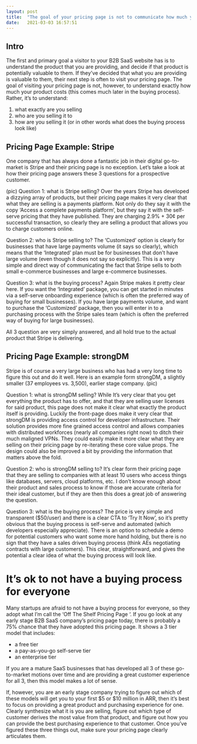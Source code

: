 ```yaml
---
layout: post
title:  "The goal of your pricing page is not to communicate how much your product costs"
date:   2021-03-03 16:57:51
---
```


## Intro

The first and primary goal a visitor to your B2B SaaS website has is to understand the product that you are providing, and decide if that product is potentially valuable to them. If they’ve decided that what you are providing is valuable to them, their next step is often to visit your pricing page. The goal of visiting your pricing page is not, however, to understand exactly how much your product costs (this comes much later in the buying process). Rather, it’s to understand:

1. what exactly are you selling
2. who are you selling it to
3. how are you selling it (or in other words what does the buying process look like)

## Pricing Page Example: Stripe

One company that has always done a fantastic job in their digital go-to-market is Stripe and their pricing page is no exception. Let’s take a look at how their pricing page answers these 3 questions for a prospective customer.

(pic)
Question 1: what is Stripe selling?
Over the years Stripe has developed a dizzying array of products, but their pricing page makes it very clear that what they are selling is a payments platform. Not only do they say it with the copy ‘Access a complete payments platform’, but they say it with the self-serve pricing that they have published. They are charging 2.9% + 30¢ per successful transaction, so clearly they are selling a product that allows you to charge customers online. 

Question 2: who is Stripe selling to?
The ‘Customized’ option is clearly for businesses that have large payments volume (it says so clearly), which means that the ‘Integrated’ plan must be for businesses that don’t have large volume (even though it does not say so explicitly). This is a very simple and direct way of communicating the fact that Stripe sells to both small e-commerce businesses and large e-commerce businesses. 

Question 3: what is the buying process?
Again Stripe makes it pretty clear here. If you want the ‘Integrated’ package, you can get started in minutes via a self-serve onboarding experience (which is often the preferred way of buying for small businesses). If you have large payments volume, and want to purchase the ‘Customized’ package, then you will enter in to a purchasing process with the Stripe sales team (which is often the preferred way of buying for large businesses). 

All 3 question are very simply answered, and all hold true to the actual product that Stripe is delivering.

## Pricing Page Example: strongDM


Stripe is of course a very large business who has had a very long time to figure this out and do it well. Here is an example form strongDM, a slightly smaller (37 employees vs. 3,500), earlier stage company.
(pic)

Question 1: what is strongDM selling? 
While It’s very clear that you get everything the product has to offer, and that they are selling user licenses for said product, this page does not make it clear what exactly the product itself is providing. Luckily the front-page does make it very clear that strongDM is providing access control for developer infrastructure. Their solution provides more fine grained access control and allows companies with distributed workforces (nearly all companies right now) to ditch their much maligned VPNs. They could easily make it more clear what they are selling on their pricing page by re-iterating these core value props. The design could also be improved a bit by providing the information that matters above the fold. 

Question 2: who is strongDM selling to?
It’s clear form their pricing page that they are selling to companies with at least 10 users who access things like databases, servers, cloud platforms, etc. I don’t know enough about their product and sales process to know if those are accurate criteria for their ideal customer, but if they are then this does a great job of answering the question.

Question 3: what is the buying process?
The price is very simple and  transparent ($50/user) and there is a clear CTA to ‘Try It Now’, so it’s pretty obvious that the buying process is self-serve and automated (which developers especially appreciate). There is an option to schedule a demo for potential customers who want some more hand holding, but there is no sign that they have a sales driven buying process (think AEs negotiating contracts with large customers). This clear, straightforward, and gives the potential a clear idea of what the buying process will look like. 

# It’s ok to not have a buying process for everyone

Many startups are afraid to not have a buying process for everyone, so they adopt what I’m call the ‘Off The Shelf Pricing Page ‘. If you go look at any early stage B2B SaaS company’s pricing page today, there is probably a 75% chance that they have adopted this pricing page. It shows a 3 tier model that includes:
- a free tier
- a pay-as-you-go self-serve tier
- an enterprise tier 

If you are a mature SaaS businesses that has developed all 3 of these go-to-market motions over time and are providing a great customer experience for all 3, then this model makes a lot of sense. 

If, however, you are an early stage company trying to figure out which of these models will get you to your first $5 or $10 million in ARR, then it’s best to focus on providing a great product and purchasing experience for one. Clearly synthesize what it is you are selling, figure out which type of customer derives the most value from that product, and figure out how you can provide the best purchasing experience to that customer. Once you’ve figured these three things out, make sure your pricing page clearly articulates them. 

